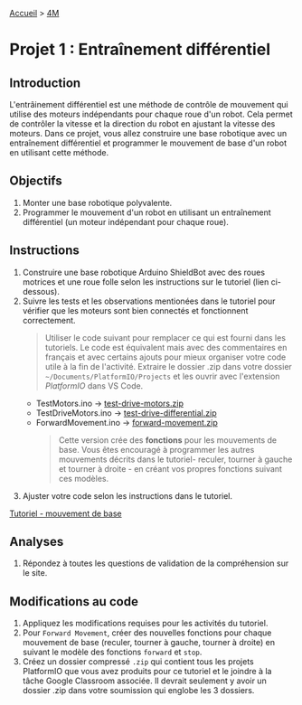 [Accueil](./index.md) > [4M](./acceuil4M.md#projet-7--mouvement-avec-mission)

# Projet 1 : Entraînement différentiel

## Introduction

L'entrâinement différentiel est une méthode de contrôle de mouvement qui utilise des moteurs indépendants pour chaque roue d'un robot. Cela permet de contrôler la vitesse et la direction du robot en ajustant la vitesse des moteurs. Dans ce projet, vous allez construire une base robotique avec un entraînement différentiel et programmer le mouvement de base d'un robot en utilisant cette méthode.

## Objectifs

1. Monter une base robotique polyvalente.
1. Programmer le mouvement d'un robot en utilisant un entraînement différentiel (un moteur indépendant pour chaque roue).

## Instructions

1. Construire une base robotique Arduino ShieldBot avec des roues motrices et une roue folle selon les instructions sur le tutoriel (lien ci-dessous).
1. Suivre les tests et les observations mentionées dans le tutoriel pour vérifier que les moteurs sont bien connectés et fonctionnent correctement.
    > Utiliser le code suivant pour remplacer ce qui est fourni dans les tutoriels. Le code est équivalent mais avec des commentaires en français et avec certains ajouts pour mieux organiser votre code utile à la fin de l'activité. Extraire le dossier .zip dans votre dossier `~/Documents/PlatformIO/Projects` et les ouvrir avec l'extension _PlatformIO_ dans VS Code.
    - TestMotors.ino -> [test-drive-motors.zip](./code/platformio/test-drive-motors.zip)
    - TestDriveMotors.ino -> [test-drive-differential.zip](./code/platformio/test-drive-differential.zip)
    - ForwardMovement.ino -> [forward-movement.zip](./code/platformio/forward-movement.zip)
        > Cette version crée des **fonctions** pour les mouvements de base. Vous êtes encouragé à programmer les autres mouvements décrits dans le tutoriel- reculer, tourner à gauche et tourner à droite - en créant vos propres fonctions suivant ces modèles.
1. Ajuster votre code selon les instructions dans le tutoriel.

[Tutoriel - mouvement de base](https://www.cs2n.org/u/mp/badge_pages/195)

## Analyses

1. Répondez à toutes les questions de validation de la compréhension sur le site.


## Modifications au code

1. Appliquez les modifications requises pour les activités du tutoriel.
1. Pour `Forward Movement`, créer des nouvelles fonctions pour chaque mouvement de base (reculer, tourner à gauche, tourner à droite) en suivant le modèle des fonctions `forward` et `stop`.
1. Créez un dossier compressé `.zip` qui contient tous les projets PlatformIO que vous avez produits pour ce tutoriel et le joindre à la tâche Google Classroom associée. Il devrait seulement y avoir un dossier .zip dans votre soumission qui englobe les 3 dossiers.
